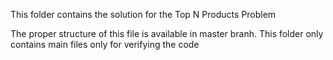 This folder contains the solution for the Top N Products Problem


The proper structure of this file is available in master branh. This folder only contains main files only for verifying the code

